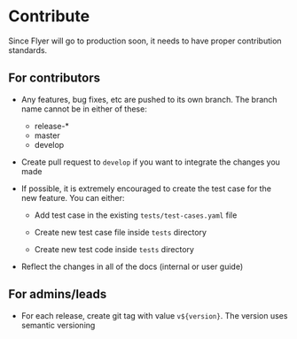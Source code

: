 # Contribute

Since Flyer will go to production soon, it needs to have proper contribution standards.

## For contributors

- Any features, bug fixes, etc are pushed to its own branch. The branch name cannot be in either of these:

  - release-\*
  - master
  - develop

- Create pull request to `develop` if you want to integrate the changes you made

- If possible, it is extremely encouraged to create the test case for the new feature. You can either:

  - Add test case in the existing `tests/test-cases.yaml` file

  - Create new test case file inside `tests` directory

  - Create new test code inside `tests` directory

- Reflect the changes in all of the docs (internal or user guide)

## For admins/leads

- For each release, create git tag with value `v${version}`. The version uses semantic versioning
